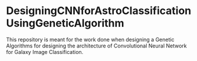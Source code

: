 # DesigningCNNforAstroClassificationUsingGeneticAlgorithm

This repository is meant for the work done when designing a Genetic Algorithms for designing the architecture of Convolutional Neural Network for Galaxy Image Classification.
